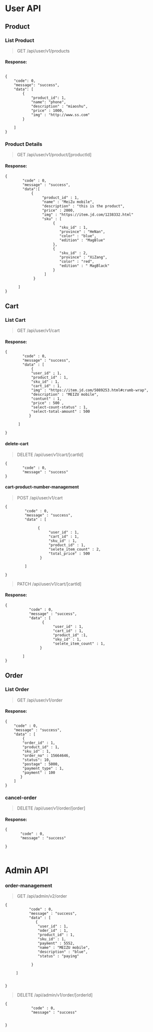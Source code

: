 # User API
## Product
### List Product

> GET /api/user/v1/products

#### Response:
```

{
    "code": 0,
    "message": "success",
    "data": [
        {
            "product_id": 1,
            "name": "phone",
            "description" : "miaoshu",
            "price" : 1000,
            "img" : "http://www.ss.com"
        }
        
    ]
}

```

### Product Details

> GET /api/user/v1/product/[productId]

#### Response:
```
{
        "code" : 0,
        "message" : "success",
        "data":[
            {
                 "product_id" : 1,
                 "name" : "MeiZu mobile",
                 "description" : "this is the product",
                 "price" : 2000,
                 "img" : "https://item.jd.com/1238332.html"
                 "sku" : [
                      {
                         "sku_id" : 1,
                         "province" : "HeNan",
                         "color" : "blue",
                         "edition" : "MagBlue" 
                      },
                      {
                         "sku_id" : 2,
                         "province" : "XiZang",
                         "color" : "red",
                         "edition" : " MagBlack"  
                      }
                  ]
             }
        
      ]
}
```



## Cart
### List Cart

> GET /api/user/v1/cart

#### Response:

```
{
        "code" : 0,
        "message" : "success",
        "data" : [
            {
            "user_id" ; 1,
            "product_id" : 1,
            "sku_id" : 1,
            "cart_id" : 1,
            "img" : "https://item.jd.com/5089253.html#crumb-wrap",
            "description" : "MEIZU mobile",
            "contunt" : 1,
            "price" : 500 ,
            "select-count-status" : 1,
            "select-total-amount" : 500
           }
    
      ]

}
```


#### delete-cart

> DELETE /api/user/v1/cart/[cartId]

```
{
        "code" : 0,
        "message" : "success"
}
```

#### cart-product-number-management

> POST /api/user/v1/cart

```
{
         "code" : 0,
         "message" : "success",
         "data" : [
           
               {
                    "user_id" : 1,
                    "cart_id" : 1,
                    "sku_id" : 1,
                    "product_id" : 1,
                    "selete_item_count" : 2,
                    "total_price" : 500
                }
         
         ]

}

```

> PATCH /api/user/v1/cart/[cartId]

####  Response:
```
{
           "code" : 0,
           "message" : "success",
           "data" : [
                 {
                      "user_id" : 1,
                      "cart_id" : 1,
                      "product_id" :1,
                      "sku_id" : 1,
                      "selete_item_count" : 1,
                }
           
        ]
}

```




## Order
### List Order

> GET /api/user/v1/order

#### Response:
```
{
    "code" : 0,
    "message" : "success",
    "data" : [
        {
        "order_id" : 1,
        "product_id" : 1,
        "sku_id" : 1,
        "order_no" : 15664646,
        "status": 10,
        "postage" : 5000,
        "payment_type" : 1,
        "payment" : 100
       }
    ]
}
```

### cancel-order

> DELETE /api/user/v1/order/[order]

#### Response: 
```  
{
       "code" : 0,
       "message" : "success"    
    
}


```




# Admin API
### order-management

> GET /api/admin/v2/order

```
{
           "code" : 0,
           "message" : "success",
           "data" : [
              {
               "user_id" : 1,
               "oder_id" : 1,
               "product_id" : 1,
               "sku_id" : 1,
               "payment" : 5552,
               "name" : "MEIZU mobile",
               "description" : "blue",
               "status" : "paying"
                    
            } 
                
     ]
    
    
}

```

> DELETE /api/admin/v1/order/[orderId]
```
{
            "code" : 0,
            "message" : "success"


}
```



